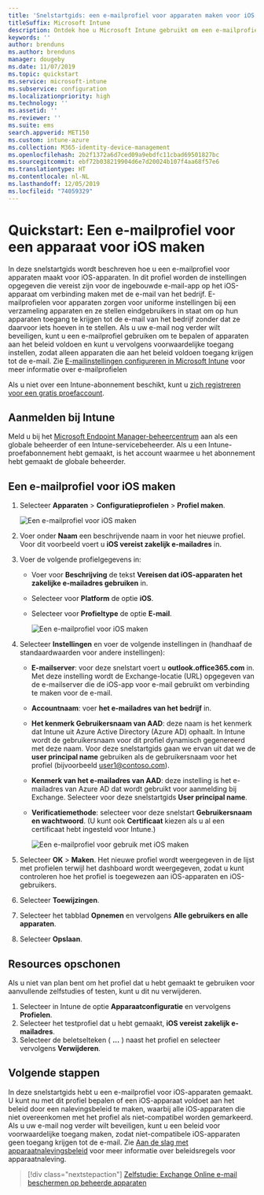 ```yaml
---
title: 'Snelstartgids: een e-mailprofiel voor apparaten maken voor iOS'
titleSuffix: Microsoft Intune
description: Ontdek hoe u Microsoft Intune gebruikt om een e-mailprofiel voor apparaten te maken, zodat iOS-apparaten veilig verbinding kunnen maken met de e-mail van het bedrijf.
keywords: ''
author: brenduns
ms.author: brenduns
manager: dougeby
ms.date: 11/07/2019
ms.topic: quickstart
ms.service: microsoft-intune
ms.subservice: configuration
ms.localizationpriority: high
ms.technology: ''
ms.assetid: ''
ms.reviewer: ''
ms.suite: ems
search.appverid: MET150
ms.custom: intune-azure
ms.collection: M365-identity-device-management
ms.openlocfilehash: 2b2f1372a6d7ced09a9ebdfc11cbad69501827bc
ms.sourcegitcommit: ebf72b038219904d6e7d20024b107f4aa68f57e6
ms.translationtype: HT
ms.contentlocale: nl-NL
ms.lasthandoff: 12/05/2019
ms.locfileid: "74059329"
---
```

# <a name="quickstart-create-an-email-device-profile-for-ios"></a>Quickstart: Een e-mailprofiel voor een apparaat voor iOS maken

In deze snelstartgids wordt beschreven hoe u een e-mailprofiel voor apparaten maakt voor iOS-apparaten. In dit profiel worden de instellingen opgegeven die vereist zijn voor de ingebouwde e-mail-app op het iOS-apparaat om verbinding maken met de e-mail van het bedrijf. E-mailprofielen voor apparaten zorgen voor uniforme instellingen bij een verzameling apparaten en ze stellen eindgebruikers in staat om op hun apparaten toegang te krijgen tot de e-mail van het bedrijf zonder dat ze daarvoor iets hoeven in te stellen. Als u uw e-mail nog verder wilt beveiligen, kunt u een e-mailprofiel gebruiken om te bepalen of apparaten aan het beleid voldoen en kunt u vervolgens voorwaardelijke toegang instellen, zodat alleen apparaten die aan het beleid voldoen toegang krijgen tot de e-mail. Zie [E-mailinstellingen configureren in Microsoft Intune](email-settings-configure.md) voor meer informatie over e-mailprofielen

Als u niet over een Intune-abonnement beschikt, kunt u [zich registreren voor een gratis proefaccount](../fundamentals/free-trial-sign-up.md).

## <a name="sign-in-to-intune"></a>Aanmelden bij Intune

Meld u bij het [Microsoft Endpoint Manager-beheercentrum](https://go.microsoft.com/fwlink/?linkid=2109431) aan als een globale beheerder of een Intune-servicebeheerder. Als u een Intune-proefabonnement hebt gemaakt, is het account waarmee u het abonnement hebt gemaakt de globale beheerder.

## <a name="create-an-ios-email-profile"></a>Een e-mailprofiel voor iOS maken

1. Selecteer **Apparaten** > **Configuratieprofielen** > **Profiel maken**.

   ![Een e-mailprofiel voor iOS maken](./media/quickstart-email-profile/ios-create-profile.png)

2. Voer onder **Naam** een beschrijvende naam in voor het nieuwe profiel. Voor dit voorbeeld voert u **iOS vereist zakelijk e-mailadres** in.
3. Voer de volgende profielgegevens in:
    - Voer voor **Beschrijving** de tekst **Vereisen dat iOS-apparaten het zakelijke e-mailadres gebruiken** in.
    - Selecteer voor **Platform** de optie **iOS**.
    - Selecteer voor **Profieltype** de optie **E-mail**.

        ![Een e-mailprofiel voor iOS maken](./media/quickstart-email-profile/ios-email-profile-name.png)

4. Selecteer **Instellingen** en voer de volgende instellingen in (handhaaf de standaardwaarden voor andere instellingen):
   - **E-mailserver**: voor deze snelstart voert u **outlook.office365.com** in. Met deze instelling wordt de Exchange-locatie (URL) opgegeven van de e-mailserver die de iOS-app voor e-mail gebruikt om verbinding te maken voor de e-mail.
   - **Accountnaam**: voer **het e-mailadres van het bedrijf** in.
   - **Het kenmerk Gebruikersnaam van AAD**: deze naam is het kenmerk dat Intune uit Azure Active Directory (Azure AD) ophaalt. In Intune wordt de gebruikersnaam voor dit profiel dynamisch gegenereerd met deze naam. Voor deze snelstartgids gaan we ervan uit dat we de **user principal name** gebruiken als de gebruikersnaam voor het profiel (bijvoorbeeld user1@contoso.com).
   - **Kenmerk van het e-mailadres van AAD**: deze instelling is het e-mailadres van Azure AD dat wordt gebruikt voor aanmelding bij Exchange. Selecteer voor deze snelstartgids **User principal name**.
   - **Verificatiemethode**: selecteer voor deze snelstart **Gebruikersnaam en wachtwoord**. (U kunt ook **Certificaat** kiezen als u al een certificaat hebt ingesteld voor Intune.)

        ![Een e-mailprofiel voor gebruik met iOS maken](./media/quickstart-email-profile/ios-email-profile.png)

5. Selecteer **OK** > **Maken**. Het nieuwe profiel wordt weergegeven in de lijst met profielen terwijl het dashboard wordt weergegeven, zodat u kunt controleren hoe het profiel is toegewezen aan iOS-apparaten en iOS-gebruikers.
6. Selecteer **Toewijzingen**.
7. Selecteer het tabblad **Opnemen** en vervolgens **Alle gebruikers en alle apparaten**. 
8. Selecteer **Opslaan**.

## <a name="clean-up-resources"></a>Resources opschonen

Als u niet van plan bent om het profiel dat u hebt gemaakt te gebruiken voor aanvullende zelfstudies of testen, kunt u dit nu verwijderen.

1. Selecteer in Intune de optie **Apparaatconfiguratie** en vervolgens **Profielen**.
2. Selecteer het testprofiel dat u hebt gemaakt, **iOS vereist zakelijk e-mailadres**.
3. Selecteer de beletselteken ( **...** ) naast het profiel en selecteer vervolgens **Verwijderen**.

## <a name="next-steps"></a>Volgende stappen

In deze snelstartgids hebt u een e-mailprofiel voor iOS-apparaten gemaakt. U kunt nu met dit profiel bepalen of een iOS-apparaat voldoet aan het beleid door een nalevingsbeleid te maken, waarbij alle iOS-apparaten die niet overeenkomen met het profiel als niet-compatibel worden gemarkeerd. Als u uw e-mail nog verder wilt beveiligen, kunt u een beleid voor voorwaardelijke toegang maken, zodat niet-compatibele iOS-apparaten geen toegang krijgen tot de e-mail. Zie [Aan de slag met apparaatnalevingsbeleid](../protect/device-compliance-get-started.md) voor meer informatie over beleidsregels voor apparaatnaleving.

> [!div class="nextstepaction"]
> [Zelfstudie: Exchange Online e-mail beschermen op beheerde apparaten](../tutorial-protect-email-on-enrolled-devices.md)
